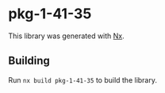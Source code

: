 # pkg-1-41-35

This library was generated with [Nx](https://nx.dev).

## Building

Run `nx build pkg-1-41-35` to build the library.

